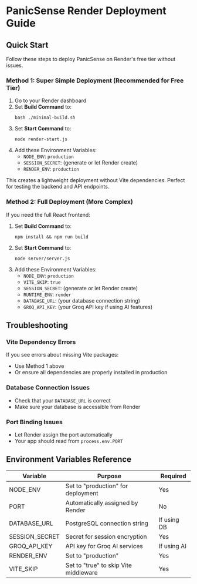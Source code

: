 # PanicSense Render Deployment Guide

## Quick Start
Follow these steps to deploy PanicSense on Render's free tier without issues.

### Method 1: Super Simple Deployment (Recommended for Free Tier)

1. Go to your Render dashboard
2. Set **Build Command** to:
   ```
   bash ./minimal-build.sh
   ```
3. Set **Start Command** to:
   ```
   node render-start.js
   ```
4. Add these Environment Variables:
   - `NODE_ENV`: `production`
   - `SESSION_SECRET`: (generate or let Render create)
   - `RENDER_ENV`: `production`

This creates a lightweight deployment without Vite dependencies. Perfect for testing the backend and API endpoints.

### Method 2: Full Deployment (More Complex)

If you need the full React frontend:

1. Set **Build Command** to:
   ```
   npm install && npm run build
   ```
2. Set **Start Command** to:
   ```
   node server/server.js
   ```
3. Add these Environment Variables:
   - `NODE_ENV`: `production`
   - `VITE_SKIP`: `true`
   - `SESSION_SECRET`: (generate or let Render create)
   - `RUNTIME_ENV`: `render`
   - `DATABASE_URL`: (your database connection string)
   - `GROQ_API_KEY`: (your Groq API key if using AI features)

## Troubleshooting

### Vite Dependency Errors
If you see errors about missing Vite packages:
- Use Method 1 above
- Or ensure all dependencies are properly installed in production

### Database Connection Issues
- Check that your `DATABASE_URL` is correct
- Make sure your database is accessible from Render

### Port Binding Issues
- Let Render assign the port automatically
- Your app should read from `process.env.PORT`

## Environment Variables Reference

| Variable | Purpose | Required |
|----------|---------|----------|
| NODE_ENV | Set to "production" for deployment | Yes |
| PORT | Automatically assigned by Render | No |
| DATABASE_URL | PostgreSQL connection string | If using DB |
| SESSION_SECRET | Secret for session encryption | Yes |
| GROQ_API_KEY | API key for Groq AI services | If using AI |
| RENDER_ENV | Set to "production" | Yes |
| VITE_SKIP | Set to "true" to skip Vite middleware | Yes |